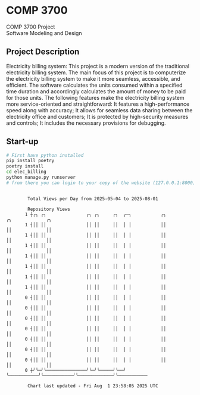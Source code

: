 # COMP 3700
COMP 3700 Project  
Software Modeling and Design
## Project Description
Electricity billing system: This project is a modern version of the traditional electricity billing system. The main focus of this project is to computerize the electricity billing system to make it more seamless, accessible, and efficient. The software calculates the units consumed within a specified time duration and accordingly calculates the amount of money to be paid for those units. The following features make the electricity billing system more service-oriented and straightforward: It features a high-performance speed along with accuracy; It allows for seamless data sharing between the electricity office and customers; It is protected by high-security measures and controls; It includes the necessary provisions for debugging.

## Start-up
```bash
# First have python installed
pip install poetry
poetry install
cd elec_billing
python manage.py runserver
# from there you can login to your copy of the website (127.0.0.1:8000), default creds are admin/admin
```

```

        Total Views per Day from 2025-05-04 to 2025-08-01

        Repository Views
       1 ┼╭╮ ╭╮               ╭╮ ╭╮     ╭╮  ╭─╮           ╭╮           ╭╮             ╭╮
       1 ┤││ ││               ││ ││     ││  │ │           ││           ││             ││
       1 ┤││ ││               ││ ││     ││  │ │           ││           ││             ││
       1 ┤││ ││               ││ ││     ││  │ │           ││           ││             ││
       1 ┤││ ││               ││ ││     ││  │ │           ││           ││             ││
       1 ┤││ ││               ││ ││     ││  │ │           ││           ││             ││
       1 ┤││ ││               ││ ││     ││  │ │           ││           ││             ││
       1 ┤││ ││               ││ ││     ││  │ │           ││           ││             ││
       0 ┤││ ││               ││ ││     ││  │ │           ││           ││             ││
       0 ┤││ ││               ││ ││     ││  │ │           ││           ││             ││
       0 ┤││ ││               ││ ││     ││  │ │           ││           ││             ││
       0 ┤││ ││               ││ ││     ││  │ │           ││           ││             ││
       0 ┤││ ││               ││ ││     ││  │ │           ││           ││             ││
       0 ┤││ ││               ││ ││     ││  │ │           ││           ││             ││
       0 ┤││ ││               ││ ││     ││  │ │           ││           ││             ││
       0 ┼╯╰─╯╰───────────────╯╰─╯╰─────╯╰──╯ ╰───────────╯╰───────────╯╰─────────────╯╰───────────

        Chart last updated - Fri Aug  1 23:58:05 2025 UTC
        
```

